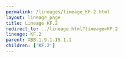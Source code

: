 ```yaml
---
permalink: /lineages/lineage_KF.2.html
layout: lineage_page
title: Lineage KF.2
redirect_to: ../lineage.html?lineage=KF.2
lineage: KF.2
parent: XBB.1.9.1.15.1.1
children: ['KF.2']
---
```

